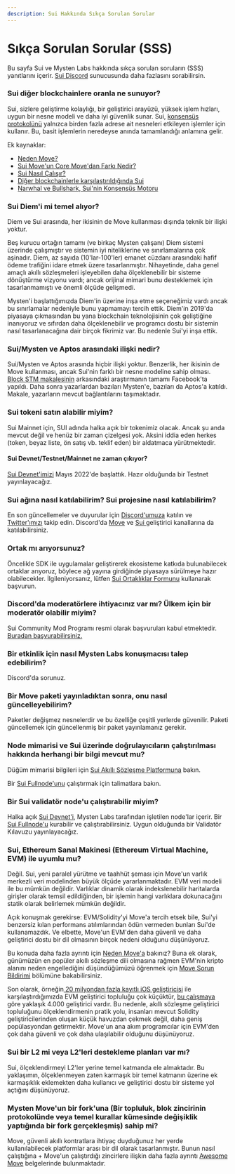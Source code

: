 ```yaml
---
description: Sui Hakkında Sıkça Sorulan Sorular
---
```


# Sıkça Sorulan Sorular (SSS)

Bu sayfa Sui ve Mysten Labs hakkında sıkça sorulan soruların (SSS) yanıtlarını içerir. [Sui Discord](https://discord.com/invite/sui) sunucusunda daha fazlasını sorabilirsin.

### Sui diğer blockchainlere oranla ne sunuyor? <a href="#what-does-sui-offer-over-other-blockchains" id="what-does-sui-offer-over-other-blockchains"></a>

Sui, sizlere geliştirme kolaylığı, bir geliştirici arayüzü, yüksek işlem hızları, uygun bir nesne modeli ve daha iyi güvenlik sunar. Sui, [konsensüs protokolünü](https://docs.sui.io/devnet/learn/architecture/consensus) yalnızca birden fazla adrese ait nesneleri etkileyen işlemler için kullanır. Bu, basit işlemlerin neredeyse anında tamamlandığı anlamına gelir.

Ek kaynaklar:

* [Neden Move?](https://docs.sui.io/devnet/learn/why-move)
* [Sui Move'un Core Move'dan Farkı Nedir?](https://docs.sui.io/devnet/learn/sui-move-diffs)
* [Sui Nasıl Çalışır?](https://docs.sui.io/devnet/learn/how-sui-works)
* [Diğer blockchainlerle karşılaştırıldığında Sui](https://docs.sui.io/devnet/learn/sui-compared)
* [Narwhal ve Bullshark, Sui'nin Konsensüs Motoru](https://docs.sui.io/devnet/learn/architecture/consensus)

### Sui Diem'i mi temel alıyor? <a href="#is-sui-based-on-diem" id="is-sui-based-on-diem"></a>

Diem ve Sui arasında, her ikisinin de Move kullanması dışında teknik bir ilişki yoktur.

Beş kurucu ortağın tamamı (ve birkaç Mysten çalışanı) Diem sistemi üzerinde çalışmıştır ve sistemin iyi niteliklerine ve sınırlamalarına çok aşinadır. Diem, az sayıda (10'lar-100'ler) emanet cüzdanı arasındaki hafif ödeme trafiğini idare etmek üzere tasarlanmıştır. Nihayetinde, daha genel amaçlı akıllı sözleşmeleri işleyebilen daha ölçeklenebilir bir sisteme dönüştürme vizyonu vardı; ancak orijinal mimari bunu desteklemek için tasarlanmamıştı ve önemli ölçüde gelişmedi.

Mysten'i başlattığımızda Diem'in üzerine inşa etme seçeneğimiz vardı ancak bu sınırlamalar nedeniyle bunu yapmamayı tercih ettik. Diem'in 2019'da piyasaya çıkmasından bu yana blockchain teknolojisinin çok geliştiğine inanıyoruz ve sıfırdan daha ölçeklenebilir ve programcı dostu bir sistemin nasıl tasarlanacağına dair birçok fikrimiz var. Bu nedenle Sui'yi inşa ettik.

### Sui/Mysten ve Aptos arasındaki ilişki nedir? <a href="#what-is-the-relationship-between-suimysten-and-aptos" id="what-is-the-relationship-between-suimysten-and-aptos"></a>

Sui/Mysten ve Aptos arasında hiçbir ilişki yoktur. Benzerlik, her ikisinin de Move kullanması, ancak Sui'nin farklı bir nesne modeline sahip olması. [Block STM makalesinin](https://arxiv.org/abs/2203.06871) arkasındaki araştırmanın tamamı Facebook'ta yapıldı. Daha sonra yazarlardan bazıları Mysten'e, bazıları da Aptos'a katıldı. Makale, yazarların mevcut bağlantılarını taşımaktadır.

### Sui tokeni satın alabilir miyim? <a href="#can-i-buy-sui-tokens" id="can-i-buy-sui-tokens"></a>

Sui Mainnet için, SUI adında halka açık bir tokenimiz olacak. Ancak şu anda mevcut değil ve henüz bir zaman çizelgesi yok. Aksini iddia eden herkes (token, beyaz liste, ön satış vb. teklif eden) bir aldatmaca yürütmektedir.

#### Sui Devnet/Testnet/Mainnet ne zaman çıkıyor? <a href="#when-is-the-sui-devnettestnetmainnet-launching" id="when-is-the-sui-devnettestnetmainnet-launching"></a>

[Sui Devnet'imizi](https://docs.sui.io/devnet/build/devnet) Mayıs 2022'de başlattık. Hazır olduğunda bir Testnet yayınlayacağız.

### Sui ağına nasıl katılabilirim? Sui projesine nasıl katılabilirim? <a href="#how-can-i-join-the-sui-network-how-do-i-participate-in-the-sui-project" id="how-can-i-join-the-sui-network-how-do-i-participate-in-the-sui-project"></a>

En son güncellemeler ve duyurular için [Discord'umuza](https://discord.gg/sui) katılın ve [Twitter'ımızı](https://twitter.com/SuiNetwork) takip edin. Discord'da [Move](https://discord.gg/8prNjUqyFj) ve [Sui ](https://discord.gg/CVcnUzKYCB)geliştirici kanallarına da katılabilirsiniz.

### Ortak mı arıyorsunuz? <a href="#are-you-looking-for-partners" id="are-you-looking-for-partners"></a>

Öncelikle SDK ile uygulamalar geliştirerek ekosisteme katkıda bulunabilecek ortaklar arıyoruz, böylece ağ yayına girdiğinde piyasaya sürülmeye hazır olabilecekler. İlgileniyorsanız, lütfen [Sui Ortaklıklar Formunu](https://bit.ly/suiform) kullanarak başvurun.

### Discord'da moderatörlere ihtiyacınız var mı? Ülkem için bir moderatör olabilir miyim? <a href="#do-you-need-moderators-in-discord-can-i-be-the-mod-for-my-country" id="do-you-need-moderators-in-discord-can-i-be-the-mod-for-my-country"></a>

Sui Community Mod Programı resmi olarak başvuruları kabul etmektedir. [Buradan başvurabilirsiniz.](https://bit.ly/suimods)

### Bir etkinlik için nasıl Mysten Labs konuşmacısı talep edebilirim? <a href="#how-do-i-request-a-mysten-labs-speaker-for-an-event" id="how-do-i-request-a-mysten-labs-speaker-for-an-event"></a>

Discord'da sorunuz.

### Bir Move paketi yayınladıktan sonra, onu nasıl güncelleyebilirim? <a href="#after-i-publish-a-move-package-how-do-i-update-it" id="after-i-publish-a-move-package-how-do-i-update-it"></a>

Paketler değişmez nesnelerdir ve bu özelliğe çeşitli yerlerde güvenilir. Paketi güncellemek için güncellenmiş bir paket yayınlamanız gerekir.

### Node mimarisi ve Sui üzerinde doğrulayıcıların çalıştırılması hakkında herhangi bir bilgi mevcut mu? <a href="#is-there-any-information-on-node-architecture-and-running-validators-on-sui" id="is-there-any-information-on-node-architecture-and-running-validators-on-sui"></a>

Düğüm mimarisi bilgileri için [Sui Akıllı Sözleşme Platformuna](https://github.com/MystenLabs/sui/blob/main/doc/paper/sui.pdf) bakın.

Bir [Sui Fullnode'unu](https://docs.sui.io/devnet/build/fullnode) çalıştırmak için talimatlara bakın.

### Bir Sui validatör node'u çalıştırabilir miyim? <a href="#can-i-run-a-sui-validator-node" id="can-i-run-a-sui-validator-node"></a>

Halka açık [Sui Devnet'i](https://docs.sui.io/devnet/build/devnet), Mysten Labs tarafından işletilen node'lar içerir. Bir [Sui Fullnode'u](https://docs.sui.io/devnet/build/fullnode) kurabilir ve çalıştırabilirsiniz. Uygun olduğunda bir Validatör Kılavuzu yayınlayacağız.

### Sui, Ethereum Sanal Makinesi (Ethereum Virtual Machine, EVM) ile uyumlu mu? <a href="#is-sui-compatible-with-ethereum-virtual-machine-evm" id="is-sui-compatible-with-ethereum-virtual-machine-evm"></a>

Değil. Sui, yeni paralel yürütme ve taahhüt şeması için Move'un varlık merkezli veri modelinden büyük ölçüde yararlanmaktadır. EVM veri modeli ile bu mümkün değildir. Varlıklar dinamik olarak indekslenebilir haritalarda girişler olarak temsil edildiğinden, bir işlemin hangi varlıklara dokunacağını statik olarak belirlemek mümkün değildir.

Açık konuşmak gerekirse: EVM/Solidity'yi Move'a tercih etsek bile, Sui'yi benzersiz kılan performans atılımlarından ödün vermeden bunları Sui'de kullanamazdık. Ve elbette, Move'un EVM'den daha güvenli ve daha geliştirici dostu bir dil olmasının birçok nedeni olduğunu düşünüyoruz.

Bu konuda daha fazla ayrıntı için [Neden Move'a](https://docs.sui.io/devnet/learn/why-move) bakınız? Buna ek olarak, günümüzün en popüler akıllı sözleşme dili olmasına rağmen EVM'nin kripto alanını neden engellediğini düşündüğümüzü öğrenmek için [Move Sorun Bildirimi](https://github.com/MystenLabs/awesome-move/blob/main/docs/problem\_statement.md) bölümüne bakabilirsiniz.

Son olarak, örneğin[ 20 milyondan fazla kayıtlı iOS geliştiricisi](https://techcrunch.com/2018/06/04/app-store-hits-20m-registered-developers-at-100b-in-revenues-500m-visitors-per-week/) ile karşılaştırdığımızda EVM geliştirici topluluğu çok küçüktür, [bu çalışmaya](https://medium.com/electric-capital/electric-capital-developer-report-2021-f37874efea6d) göre yaklaşık 4.000 geliştirici vardır. Bu nedenle, akıllı sözleşme geliştirici topluluğunu ölçeklendirmenin pratik yolu, insanları mevcut Solidity geliştiricilerinden oluşan küçük havuzdan çekmek değil, daha geniş popülasyondan getirmektir. Move'un ana akım programcılar için EVM'den çok daha güvenli ve çok daha ulaşılabilir olduğunu düşünüyoruz.

### Sui bir L2 mi veya L2'leri destekleme planları var mı? <a href="#is-sui-an-l2-or-are-there-plans-to-support-l2s" id="is-sui-an-l2-or-are-there-plans-to-support-l2s"></a>

Sui, ölçeklendirmeyi L2'ler yerine temel katmanda ele almaktadır. Bu yaklaşımın, ölçeklenmeyen zaten karmaşık bir temel katmanın üzerine ek karmaşıklık eklemekten daha kullanıcı ve geliştirici dostu bir sisteme yol açtığını düşünüyoruz.

### Mysten Move'un bir fork'una (Bir topluluk, blok zincirinin protokolünde veya temel kurallar kümesinde değişiklik yaptığında bir fork gerçekleşmiş) sahip mi? <a href="#does-mysten-maintain-a-fork-of-move" id="does-mysten-maintain-a-fork-of-move"></a>

Move, güvenli akıllı kontratlara ihtiyaç duyduğunuz her yerde kullanılabilecek platformlar arası bir dil olarak tasarlanmıştır. Bunun nasıl çalıştığına + Move'un çalıştırdığı zincirlere ilişkin daha fazla ayrıntı [Awesome Move](https://github.com/MystenLabs/awesome-move) belgelerinde bulunmaktadır.
